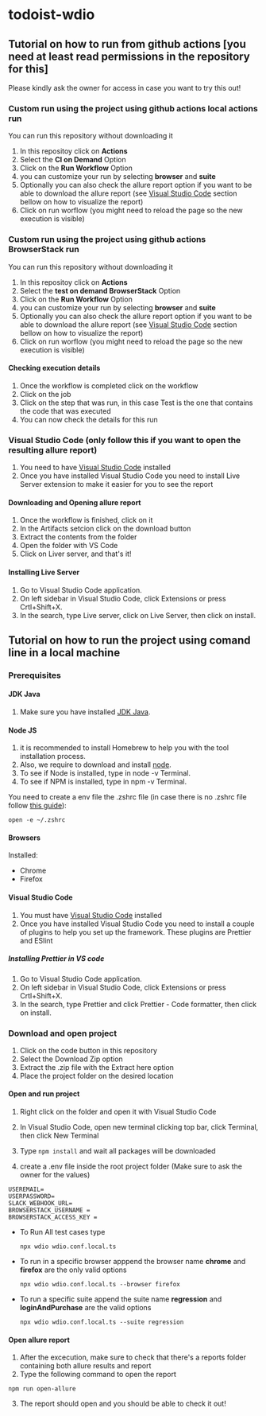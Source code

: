 # todoist-wdio
## Tutorial on how to run from github actions [you need at least read permissions in the repository for this]
Please kindly ask the owner for access in case you want to try this out!
### Custom run using the project using github actions local actions run

You can run this repository without downloading it 

1. In this repositoy click on **Actions**
2. Select the **CI on Demand** Option
3. Click on the **Run Workflow** Option  
4. you can customize your run by selecting **browser** and **suite**
5. Optionally you can also check the allure report option if you want to be able to download the allure report (see [Visual Studio Code](https://github.com/Lighting-Sun/todoist-wdio/blob/main/README.md#visual-studio-code-only-follow-this-if-you-want-to-open-the-resulting-allure-report) section bellow on how to visualize the report)
6. Click on run worflow (you might need to reload the page so the new execution is visible)

### Custom run using the project using github actions BrowserStack run

You can run this repository without downloading it 

1. In this repositoy click on **Actions**
2. Select the **test on demand BrowserStack** Option
3. Click on the **Run Workflow** Option  
4. you can customize your run by selecting **browser** and **suite**
5. Optionally you can also check the allure report option if you want to be able to download the allure report (see [Visual Studio Code](https://github.com/Lighting-Sun/todoist-wdio/blob/main/README.md#visual-studio-code-only-follow-this-if-you-want-to-open-the-resulting-allure-report) section bellow on how to visualize the report)
6. Click on run worflow (you might need to reload the page so the new execution is visible)

#### Checking execution details

1. Once the workflow is completed click on the workflow
2. Click on the job
3. Click on the step that was run, in this case Test is the one that contains the code that was executed
4. You can now check the details for this run

### Visual Studio Code (only follow this if you want to open the resulting allure report)

1. You need to have [Visual Studio Code](https://code.visualstudio.com/) installed
2. Once you have installed Visual Studio Code you need to install Live Server extension to make it easier for you to see the report

#### Downloading and Opening allure report

1. Once the workflow is finished, click on it
2. In the Artifacts setcion click on the download button
3. Extract the contents from the folder
4. Open the folder with VS Code
5. Click on Liver server, and that's it!


#### Installing Live Server

1. Go to Visual Studio Code application.
2. On left sidebar in Visual Studio Code, click Extensions or press Crtl+Shift+X.
3. In the search, type Live server, click on Live Server, then click on install.

## Tutorial on how to run the project using comand line in a local machine
### Prerequisites
#### JDK Java

1. Make sure you have installed [JDK Java](https://www.oracle.com/java/technologies/downloads/).

#### Node JS

1. it is recommended to install Homebrew to help you with the tool installation process.
2. Also, we require to download and install [node](https://nodejs.org/en/download/).
3. To see if Node is installed, type in node -v Terminal.
4. To see if NPM is installed, type in npm -v Terminal.

You need to create a env file the .zshrc file (in case there is no .zshrc file follow [this guide](https://superuser.com/questions/886132/where-is-the-zshrc-file-on-mac)):
  ```
open -e ~/.zshrc
  ```
#### Browsers

Installed:
* Chrome
* Firefox

#### Visual Studio Code
1. You must have [Visual Studio Code](https://code.visualstudio.com/) installed
2. Once you have installed Visual Studio Code you need to install a couple of plugins to help you set up the framework.
These plugins are Prettier and ESlint

##### Installing Prettier in VS code
1. Go to Visual Studio Code application.
2. On left sidebar in Visual Studio Code, click Extensions or press Crtl+Shift+X.
3. In the search, type Prettier and click Prettier - Code formatter, then click on install.

### Download and open project

1. Click on the code button in this repository
2. Select the Download Zip option
3. Extract the .zip file with the Extract here option
4. Place the project folder on the desired location

#### Open and run project

1. Right click on the folder and open it with Visual Studio Code
2. In Visual Studio Code, open new terminal clicking top bar, click Terminal, then click New Terminal
3. Type `npm install` and wait all packages will be downloaded

4. create a .env file inside the root project folder (Make sure to ask the owner for the values)

```
USEREMAIL=
USERPASSWORD=
SLACK_WEBHOOK_URL=
BROWSERSTACK_USERNAME = 
BROWSERSTACK_ACCESS_KEY =
```

* To Run All test cases type
  ```
  npx wdio wdio.conf.local.ts
  ```
* To run in a specific browser apppend the browser name **chrome** and **firefox** are the only valid options
  ```
  npx wdio wdio.conf.local.ts --browser firefox
  ```
* To run a specific suite append the suite name **regression** and **loginAndPurchase** are the valid options
  ```
  npx wdio wdio.conf.local.ts --suite regression
  ```

#### Open allure report

1. After the excecution, make sure to check that there's a reports folder containing both allure results and report
2. Type the following command to open the report
  ```
  npm run open-allure 
  ```
3. The report should open and you should be able to check it out!
